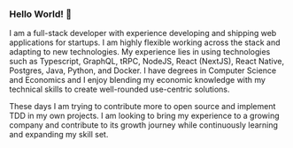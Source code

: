 ### Hello World! 👋

I am a full-stack developer with experience developing and shipping web applications for startups. I am highly flexible working across the stack and adapting to new technologies. My experience lies in using technologies such as Typescript, GraphQL, tRPC, NodeJS, React (NextJS), React Native, Postgres, Java, Python, and Docker. I have degrees in Computer Science and Economics and I enjoy blending my economic knowledge with my technical skills to create well-rounded use-centric solutions.

These days I am trying to contribute more to open source and implement TDD in my own projects. I am looking to bring my experience to a growing company and contribute to its growth journey while continuously learning and expanding my skill set.
